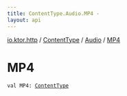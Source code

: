 ```yaml
---
title: ContentType.Audio.MP4 - 
layout: api
---
```


<div class='api-docs-breadcrumbs'><a href="../../index.html">io.ktor.http</a> / <a href="../index.html">ContentType</a> / <a href="index.html">Audio</a> / <a href="./-m-p4.html">MP4</a></div>

# MP4

<div class="signature"><code><span class="keyword">val </span><span class="identifier">MP4</span><span class="symbol">: </span><a href="../index.html"><span class="identifier">ContentType</span></a></code></div>
